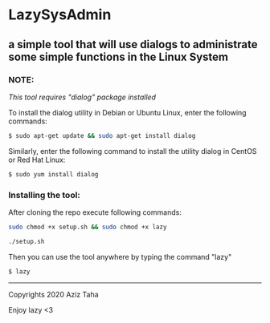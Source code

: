 # LazySysAdmin
## a simple tool that will use dialogs to administrate some simple functions in the Linux System
### NOTE:
*This tool requires "dialog" package installed*

To install the dialog utility in Debian or Ubuntu Linux, enter the following commands:

```bash
$ sudo apt-get update && sudo apt-get install dialog
```

Similarly, enter the following command to install the utility dialog in CentOS or Red Hat Linux:

```bash
$ sudo yum install dialog
```

### Installing the tool:

After cloning the repo execute following commands:

```bash
sudo chmod +x setup.sh && sudo chmod +x lazy

./setup.sh
```

Then you can use the tool anywhere by typing the command "lazy"

```bash
$ lazy
```

---
Copyrights 2020 Aziz Taha

Enjoy lazy <3
